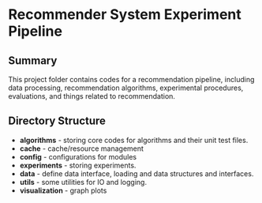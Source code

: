 Recommender System Experiment Pipeline
==============

Summary
--------------

This project folder contains codes for a recommendation pipeline, including 
data processing, recommendation algorithms, experimental procedures, evaluations,
and things related to recommendation. 


Directory Structure
--------------

- **algorithms** - storing core codes for algorithms and their unit test files. 
- **cache** - cache/resource management
- **config** - configurations for modules 
- **experiments** - storing experiments. 
- **data** - define data interface, loading and data structures and interfaces. 
- **utils** - some utilities for IO and logging.
- **visualization** - graph plots 